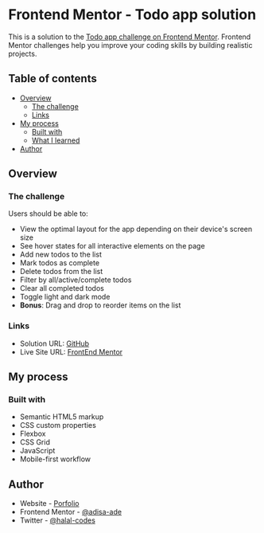 # Frontend Mentor - Todo app solution

This is a solution to the [Todo app challenge on Frontend Mentor](https://www.frontendmentor.io/challenges/todo-app-Su1_KokOW). Frontend Mentor challenges help you improve your coding skills by building realistic projects. 

## Table of contents

- [Overview](#overview)
  - [The challenge](#the-challenge)
  - [Links](#links)
- [My process](#my-process)
  - [Built with](#built-with)
  - [What I learned](#what-i-learned)
- [Author](#author)

## Overview

### The challenge

Users should be able to:

- View the optimal layout for the app depending on their device's screen size
- See hover states for all interactive elements on the page
- Add new todos to the list
- Mark todos as complete
- Delete todos from the list
- Filter by all/active/complete todos
- Clear all completed todos
- Toggle light and dark mode
- **Bonus**: Drag and drop to reorder items on the list

### Links

- Solution URL: [GitHub](https://github.com/adisa-ade/Todo.git)
- Live Site URL: [FrontEnd Mentor](https://adisa-ade.github.io/Todo/)

## My process

### Built with

- Semantic HTML5 markup
- CSS custom properties
- Flexbox
- CSS Grid
- JavaScript
- Mobile-first workflow
  

## Author

- Website - [Porfolio](https://adisa-ade.github.io/My-Portfolio/)
- Frontend Mentor - [@adisa-ade](https://www.frontendmentor.io/profile/adisa-ade)
- Twitter - [@halal-codes](https://twitter.com/_adisaade)
